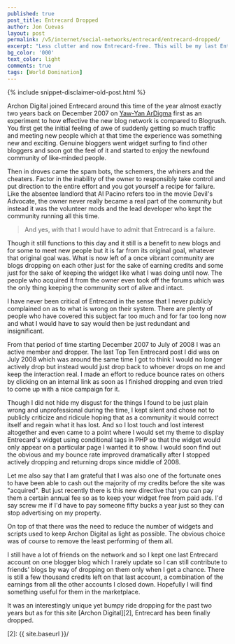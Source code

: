 ```yaml
---
published: true
post_title: Entrecard Dropped
author: Jon Cuevas
layout: post
permalink: /v5/internet/social-networks/entrecard/entrecard-dropped/
excerpt: "Less clutter and now Entrecard-free. This will be my last Entrecard post on Archon Digital."
bg_color: '000'
text_color: light
comments: true
tags: [World Domination]
---
```

{% include snippet-disclaimer-old-post.html %}

Archon Digital joined Entrecard around this time of the year almost exactly two years back on December 2007 on [Yaw-Yan ArDigma][1] first as an experiment to how effective the new blog network is compared to Blogrush. You first get the initial feeling of awe of suddenly getting so much traffic and meeting new people which at that time the experience was something new and exciting. Genuine bloggers went widget surfing to find other bloggers and soon got the feel of it and started to enjoy the newfound community of like-minded people.

Then in droves came the spam bots, the schemers, the whiners and the cheaters. Factor in the inability of the owner to responsibly take control and put direction to the entire effort and you got yourself a recipe for failure. Like the absentee landlord that Al Pacino refers too in the movie Devil's Advocate, the owner never really became a real part of the community but instead it was the volunteer mods and the lead developer who kept the community running all this time.

> And yes, with that I would have to admit that Entrecard is a failure.

Though it still functions to this day and it still is a benefit to new blogs and for some to meet new people but it is far from its original goal, whatever that original goal was. What is now left of a once vibrant community are blogs dropping on each other just for the sake of earning credits and some just for the sake of keeping the widget like what I was doing until now. The people who acquired it from the owner even took off the forums which was the only thing keeping the community sort of alive and intact.

I have never been critical of Entrecard in the sense that I never publicly complained on as to what is wrong on their system. There are plenty of people who have covered this subject far too much and for far too long now and what I would have to say would then be just redundant and insignificant.

From that period of time starting December 2007 to July of 2008 I was an active member and dropper. The last Top Ten Entrecard post I did was on July 2008 which was around the same time I got to think I would no longer actively drop but instead would just drop back to whoever drops on me and keep the interaction real. I made an effort to reduce bounce rates on others by clicking on an internal link as soon as I finished dropping and even tried to come up with a nice campaign for it.

Though I did not hide my disgust for the things I found to be just plain wrong and unprofessional during the time, I kept silent and chose not to publicly criticize and ridicule hoping that as a community it would correct itself and regain what it has lost. And so I lost touch and lost interest altogether and even came to a point where I would set my theme to display Entrecard's widget using conditional tags in PHP so that the widget would only appear on a particular page I wanted it to show. I would soon find out the obvious and my bounce rate improved dramatically after I stopped actively dropping and returning drops since middle of 2008.

Let me also say that I am grateful that I was also one of the fortunate ones to have been able to cash out the majority of my credits before the site was "acquired". But just recently there is this new directive that you can pay them a certain annual fee so as to keep your widget free from paid ads. I'd say screw me if I'd have to pay someone fifty bucks a year just so they can stop advertising on my property.

On top of that there was the need to reduce the number of widgets and scripts used to keep Archon Digital as light as possible. The obvious choice was of course to remove the least performing of them all.

I still have a lot of friends on the network and so I kept one last Entrecard account on one blogger blog which I rarely update so I can still contribute to friends' blogs by way of dropping on them only when I get a chance. There is still a few thousand credits left on that last account, a combination of the earnings from all the other accounts I closed down. Hopefully I will find something useful for them in the marketplace.

It was an interestingly unique yet bumpy ride dropping for the past two years but as for this site [Archon Digital][2], Entrecard has been finally dropped.

[1]: http://www.yaw-yan.com
[2]: {{ site.baseurl }}/
  